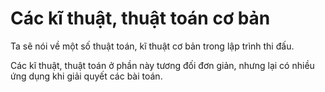 # Các kĩ thuật, thuật toán cơ bản

Ta sẽ nói về một số thuật toán, kĩ thuật cơ bản trong lập trình thi đấu.

Các kĩ thuật, thuật toán ở phần này tương đối đơn giản, nhưng lại có nhiều ứng dụng khi giải quyết các bài toán. 
